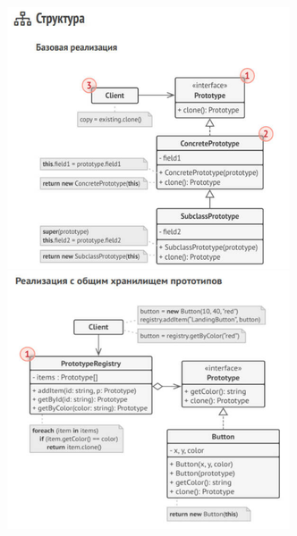 <img src="prototype-structure-1.jpg" alt="prototype-structure-1">
<img src="prototype-structure-2.jpg" alt="prototype-structure-2">
